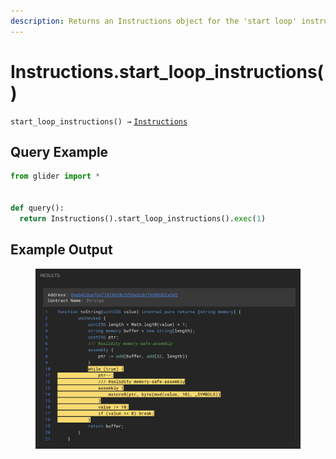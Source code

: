 ```yaml
---
description: Returns an Instructions object for the 'start loop' instructions.
---
```


# Instructions.start\_loop\_instructions()

`start_loop_instructions() →` [`Instructions`](./)

## Query Example

```python
from glider import *


def query():
  return Instructions().start_loop_instructions().exec(1)
```

## Example Output

<figure><img src="../../.gitbook/assets/image (262).png" alt=""><figcaption></figcaption></figure>
